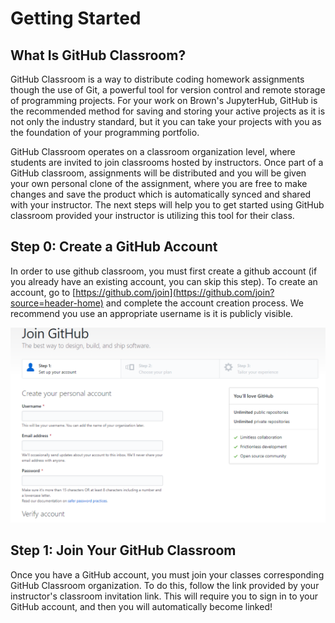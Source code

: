 # Getting Started

## What Is GitHub Classroom?

GitHub Classroom is a way to distribute coding homework assignments though the use of Git, a powerful tool for version control and remote storage of programming projects. For your work on Brown's JupyterHub, GitHub is the recommended method for saving and storing your active projects as it is not only the industry standard, but it you can take your projects with you as the foundation of your programming portfolio.

GitHub Classroom operates on a classroom organization level, where students are invited to join classrooms hosted by instructors. Once part of a GitHub classroom, assignments will be distributed and you will be given your own personal clone of the assignment, where you are free to make changes and save the product which is automatically synced and shared with your instructor. The next steps will help you to get started using GitHub classroom provided your instructor is utilizing this tool for their class.

## Step 0: Create a GitHub Account

In order to use github classroom, you must first create a github account \(if you already have an existing account, you can skip this step\). To create an account, go to [https://github.com/join](https://github.com/join?source=header-home) and complete the account creation process. We recommend you use an appropriate username is it is publicly visible.

![](../.gitbook/assets/image%20%282%29.png)

## Step 1: Join Your GitHub Classroom

Once you have a GitHub account, you must join your classes corresponding GitHub Classroom organization. To do this, follow the link provided by your instructor's classroom invitation link. This will require you to sign in to your GitHub account, and then you will automatically become linked!

